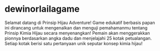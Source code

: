 # dewinorlailagame
Selamat datang di Prinsip Hijau Adventure! Game edukatif berbasis papan ini dirancang untuk mengenalkan dan menguji pemahamanmu tentang Prinsip Kimia Hijau secara menyenangkan!  Pemain akan menggerakkan pionnya berdasarkan angka dadu dan menjelajahi 25 kotak petualangan. Setiap kotak berisi satu pertanyaan unik seputar konsep kimia hijau!
